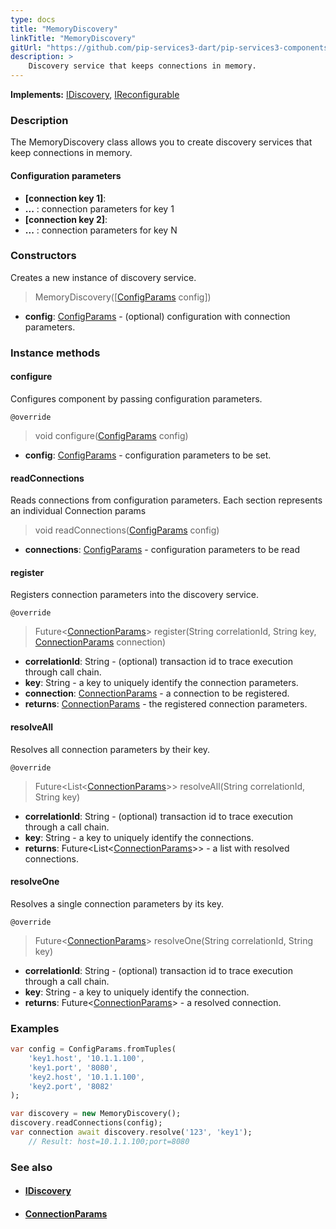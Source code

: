 ```yaml
---
type: docs
title: "MemoryDiscovery"
linkTitle: "MemoryDiscovery"
gitUrl: "https://github.com/pip-services3-dart/pip-services3-components-dart"
description: >
    Discovery service that keeps connections in memory.
---
```


**Implements:** [IDiscovery](../idiscovery), [IReconfigurable](../../../commons/config/ireconfigurable)

### Description

The MemoryDiscovery class allows you to create discovery services that keep connections in memory.


#### Configuration parameters

- **[connection key 1]**:
- **...** : connection parameters for key 1
- **[connection key 2]**:
- **...** : connection parameters for key N


### Constructors
Creates a new instance of discovery service.

> MemoryDiscovery([[ConfigParams](../../../commons/config/config_params) config])

- **config**: [ConfigParams](../../../commons/config/config_params) - (optional) configuration with connection parameters.


### Instance methods

#### configure
Configures component by passing configuration parameters.

`@override`
> void configure([ConfigParams](../../../commons/config/config_params) config)

- **config**: [ConfigParams](../../../commons/config/config_params) - configuration parameters to be set.


#### readConnections
Reads connections from configuration parameters.
Each section represents an individual Connection params

> void readConnections([ConfigParams](../../../commons/config/config_params) config)

- **connections**: [ConfigParams](../../../commons/config/config_params) - configuration parameters to be read


#### register
Registers connection parameters into the discovery service.

`@override`
> Future<[ConnectionParams](../connection_params)> register(String correlationId, String key, [ConnectionParams](../connection_params) connection)
- **correlationId**: String - (optional) transaction id to trace execution through call chain.
- **key**: String - a key to uniquely identify the connection parameters.
- **connection**: [ConnectionParams](../connection_params) - a connection to be registered.
- **returns**: [ConnectionParams](../connection_params) - the registered connection parameters.


#### resolveAll
Resolves all connection parameters by their key.

`@override`
> Future\<List\<[ConnectionParams](../connection_params)\>\> resolveAll(String correlationId, String key)

- **correlationId**: String - (optional) transaction id to trace execution through a call chain.
- **key**: String - a key to uniquely identify the connections.
- **returns**: Future\<List\<[ConnectionParams](../connection_params)\>\> - a list with resolved connections.


#### resolveOne
Resolves a single connection parameters by its key.

`@override`
> Future<[ConnectionParams](../connection_params)> resolveOne(String correlationId, String key)

- **correlationId**: String - (optional) transaction id to trace execution through a call chain.
- **key**: String - a key to uniquely identify the connection. 
- **returns**: Future<[ConnectionParams](../connection_params)> - a resolved connection.

### Examples

```dart
var config = ConfigParams.fromTuples(
    'key1.host', '10.1.1.100',
    'key1.port', '8080',
    'key2.host', '10.1.1.100',
    'key2.port', '8082'
);

var discovery = new MemoryDiscovery();
discovery.readConnections(config);
var connection await discovery.resolve('123', 'key1');
    // Result: host=10.1.1.100;port=8080
```

### See also
- #### [IDiscovery](../idiscovery)
- #### [ConnectionParams](../connection_params)

